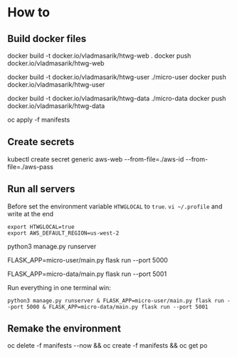 # How to

## Build docker files



docker build -t docker.io/vladmasarik/htwg-web .
docker push docker.io/vladmasarik/htwg-web

docker build -t docker.io/vladmasarik/htwg-user ./micro-user
docker push docker.io/vladmasarik/htwg-user

docker build -t docker.io/vladmasarik/htwg-data ./micro-data
docker push docker.io/vladmasarik/htwg-data





oc apply -f manifests



## Create secrets
kubectl create secret generic aws-web --from-file=./aws-id --from-file=./aws-pass


## Run all servers

Before set the environment variable `HTWGLOCAL` to `true`.
`vi ~/.profile` and write at the end 

```
export HTWGLOCAL=true
export AWS_DEFAULT_REGION=us-west-2
```


python3 manage.py runserver


FLASK_APP=micro-user/main.py flask run --port 5000


FLASK_APP=micro-data/main.py flask run --port 5001

Run everything in one terminal win:
```
python3 manage.py runserver & FLASK_APP=micro-user/main.py flask run --port 5000 & FLASK_APP=micro-data/main.py flask run --port 5001 
```


## Remake the environment

oc delete -f manifests --now && oc create -f manifests && oc get po 
